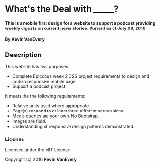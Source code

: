 # What's the Deal with _____?

#### This is a mobile first design for a website to support a podcast providing weekly digests on current news stories.  Current as of July 08, 2016

#### By Kevin VanEvery

## Description

This website has two purposes.  

* Complete Epicodus week 2 CSS project requirements to design and code a responsive mobile page
* Support a podcast project

It meets the the following requirements:

* Relative units used where appropriate.
* Page(s) respond to at least three different screen sizes.
* Media queries are your own. No Bootstrap.
* Images are fluid.
* Understanding of responsive design patterns demonstrated.

### License

Licensed under the MIT License

Copyright (c) 2016 **Kevin VanEvery**
